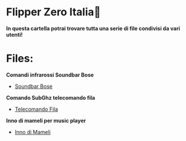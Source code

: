# **Flipper Zero Italia🐬**

**In questa cartella potrai trovare tutta una serie di file condivisi da vari utenti!**

# **Files:**
**Comandi infrarossi Soundbar Bose**
- [Soundbar Bose](flipperzero-Bose_barra.ir)

**Comando SubGhz telecomando fila**
- [Telecomando Fila](flipperzero-CounterFila_.sub)

**Inno di mameli per music player**
- [Inno di Mameli](flipperzero-Inno_di_Mameli_(by_VoT).fmf)